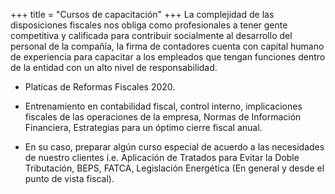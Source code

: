 +++
title = "Cursos de capacitación"
+++
La complejidad de las <span class="invert-font">disposiciones fiscales</span> nos obliga como profesionales a tener <span class="invert-font">gente
competitiva</span> y calificada para contribuir socialmente al desarrollo del personal de la
compañía, la firma de contadores cuenta con <span class="invert-font">capital humano</span> de experiencia para capacitar
a los empleados que tengan funciones dentro de la entidad con un alto nivel de
responsabilidad.


* <span class="invert-font">Platicas de Reformas Fiscales 2020.</span>


* Entrenamiento en contabilidad fiscal, control interno, implicaciones fiscales de las
operaciones de la empresa, Normas de Información Financiera, Estrategias para un
óptimo cierre fiscal anual.


* <span class="invert-font">En su caso, preparar algún curso especial de acuerdo a las necesidades de nuestro
clientes i.e. Aplicación de Tratados para Evitar la Doble Tributación, BEPS, FATCA,
Legislación Energética (En general y desde el punto de vista fiscal).</span>
